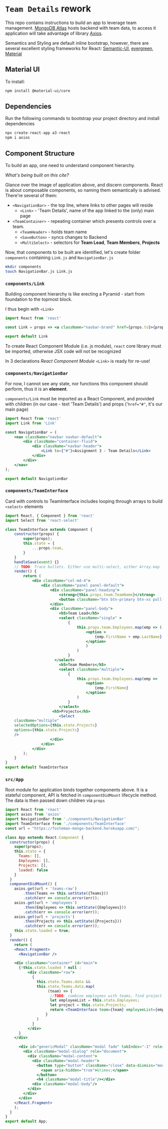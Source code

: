 # `Team Details` rework
This repo contains instructions to build an app to leverage team management. [MongoDB Atlas](https://www.mongodb.com/cloud/atlas) hosts backend with team data, to access it application will take advantage of library [Axios](https://www.npmjs.com/package/axios).



Semantics and Styling are default inline bootstrap, however, there are several excellent styling frameworks for React: [Semantic-UI](), [evergreen](), [Material]()
## Material UI
To install:
```bash
npm install @material-ui/core
```

## Dependencies
Run the following commands to bootstrap your project directory and install dependencies
```javascript
npx create-react-app a3-react
npm i axios
```
## Component Structure
To build an app, one need to understand component hierarchy. 

<em>What's being built on this cite? </em>

Glance over the image of application above, and discern components. React is about composable components, so naming them semantically is advised. There're several of them:
- `<NavigationBar>` - the top line, where links to other pages will reside
  - `<Link>` - 'Team Details', name of the app linked to the (only) main page
- `<TeamContainer>` - repeating container which presents controls over a team.
  - `<TeamHeader>` - holds team name
  - `<SaveButton>` - syncs changes to Backend
  - `<MultiSelect>` - selectors for <strong>Team Lead</strong>, <strong>Team Members</strong>, <strong>Projects</strong>
  
Now, that components to be built are identified, let's create folder `components` containing `Link.js` and `NavigationBar.js`
```bash
mkdir components
touch NavigationBar.js Link.js
```
### `components/Link`
Building component hierarchy is like erecting a Pyramid - start from foundation to the topmost block.

I thus begin with `<Link>`
```jsx harmony
import React from 'react'

const Link = props => <a className="navbar-brand" href={props.to}>{props.children}</a>;

export default Link
```
To create React Component Module (i.e. js module), `react` core library must be imported, otherwise JSX code will not be recognized

In 3 declarations <em>React Component Module</em> `<Link>` is ready for re-use!

### `components/NavigationBar`

For now, I cannot see any state, nor functions this component should perform, thus it is an <strong>element</strong>.

`components/Link` must be imported as a React Component, and provided with children (in our case - text 'Team Details') and props ('`href="#"`, it's our main page)

```jsx harmony
import React from 'react'
import Link from 'Link'

const NavigationBar = (
    <nav className="navbar navbar-default">
        <div className="container-fluid">
            <div className="navbar-header">
                <Link to={"#"}>Assignment 3 - Team Details</Link>
            </div>
        </div>
    </nav>
);

export default NavigationBar
```
### `components/TeamInterface`
Card with controls to TeamInterface includes looping through arrays to build `<select>` elements
```jsx harmony
import React, { Component } from 'react'
import Select from 'react-select'

class TeamInterface extends Component {
    constructor(props) {
        super(props);
        this.state = {
            ...props.team,
        }
    }
    handleSave(event) {}
    // TODO: Trace bullets. Either use multi-select, either Array.map
    render() {
        return (
            <div className="col-md-4">
                <div className="panel panel-default">
                    <div className="panel-heading">
                        <strong>{this.props.team.TeamName}</strong>
                        <button className="btn btn-primary btn-xs pull-right" onClick={this.handleSave}>Save</button>
                    </div>
                    <div className="panel-body">
                        <h5>Team Lead</h5>
                        <select className="single" >
                            {
                                this.props.team.Employees.map(emp => (
                                    <option >
                                        {emp.FirstName + emp.LastName}
                                    </option>
                                    )
                                )
                            }
                      </select>
                        <h5>Team Members</h5>
                        <select className="multiple">
                            {
                                this.props.team.Employees.map(emp =>
                                    <option>
                                        {emp.FirstName}
                                    </option>
                                )
                            }
                        </select>
                     <h5>Projects</h5>
                        <Select
    className="multiple"
    selectedOptions={this.state.Projects}
    options={this.state.Projects}
    />
                    </div>
                </div>
            </div>
        );
    }
}
export default TeamInterface
```

### `src/App`
Root module for application binds together components above.
It is a stateful component, API is fetched in `componentDidMount` lifecycle method. The data is then passed down children via `props`
```jsx harmony
import React from 'react'
import axios from 'axios'
import NavigationBar from './components/NavigationBar'
import TeamInterface from './components/TeamInterface'
const url = "https://fosteman-mongo-backend.herokuapp.com/";

class App extends React.Component {
  constructor(props) {
    super(props);
    this.state = {
      Teams: [],
      Employees: [],
      Projects: [],
      loaded: false
    }
  }
  componentDidMount() {
    axios.get(url + 'teams-raw')
        .then(Teams => this.setState({Teams}))
        .catch(err => console.error(err));
    axios.get(url + 'employees')
        .then(Employees => this.setState({Employees}))
        .catch(err => console.error(err));
    axios.get(url + 'projects')
        .then(Projects => this.setState({Projects}))
        .catch(err => console.error(err));
    this.state.loaded = true;
  }
  render() {
    return (
    <React.Fragment>
      <NavigationBar />

    <div className="container" id="main">
      {!this.state.loaded ? null :
          <div className="row">
            {
              this.state.Teams.data &&
              this.state.Teams.data.map(
                   (team) => {
                    //TODO: combine employees with teams, find project
                    let employeeList = this.state.Employees;
                    let project = this.state.Projects;
                    return <TeamInterface team={team} employeeList={employeeList} project={project}/>
                  }
              )
            }
          </div>
      }
    </div>

      <div id="genericModal" className="modal fade" tabIndex="-1" role="dialog">
        <div className="modal-dialog" role="document">
          <div className="modal-content">
            <div className="modal-header">
              <button type="button" className="close" data-dismiss="modal" aria-label="Close">
                <span aria-hidden="true">&times;</span>
              </button>
              <h4 className="modal-title"/></div>
            <div className="modal-body"/>
          </div>
        </div>
      </div>
    </React.Fragment>
    );
  }
}
export default App;
```

